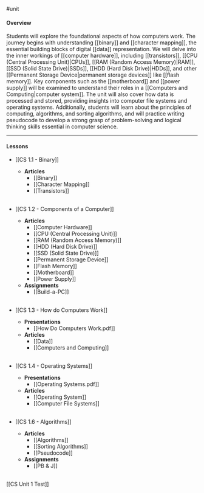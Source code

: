 #unit
#### Overview

Students will explore the foundational aspects of how computers work. The journey begins with understanding [[binary]] and [[character mapping]], the essential building blocks of digital [[data]] representation. We will delve into the inner workings of [[computer hardware]], including [[transistors]], [[CPU  (Central Processing Unit)|CPUs]], [[RAM (Random Access Memory)|RAM]], [[SSD (Solid State Drive)|SSDs]], [[HDD (Hard Disk Drive)|HDDs]], and other [[Permanent Storage Device|permanent storage devices]] like [[flash memory]]. Key components such as the [[motherboard]] and [[power supply]] will be examined to understand their roles in a [[Computers and Computing|computer system]]. The unit will also cover how data is processed and stored, providing insights into computer file systems and operating systems. Additionally, students will learn about the principles of computing, algorithms, and sorting algorithms, and will practice writing pseudocode to develop a strong grasp of problem-solving and logical thinking skills essential in computer science.

---
#### Lessons

*  [[CS 1.1 - Binary]]
	* **Articles**
		* [[Binary]]
		* [[Character Mapping]]
		* [[Transistors]]<br><br>

* [[CS 1.2 - Components of a Computer]]
	* **Articles**
		- [[Computer Hardware]]
		- [[CPU  (Central Processing Unit)]]
		- [[RAM (Random Access Memory)]]
		- [[HDD (Hard Disk Drive)]]
		- [[SSD (Solid State Drive)]]
		- [[Permanent Storage Device]]
		- [[Flash Memory]]
		- [[Motherboard]]
		- [[Power Supply]]
	* **Assignments**
		- [[Build-a-PC]]<br><br>

* [[CS 1.3 - How do Computers Work]]
	* **Presentations**
		- [[How Do Computers Work.pdf]]
	* **Articles**
		- [[Data]]
		- [[Computers and Computing]]<br><br>
	
* [[CS 1.4 - Operating Systems]]
	* **Presentations**
		- [[Operating Systems.pdf]]
	* **Articles**
		- [[Operating System]]
		- [[Computer File Systems]]<br><br>
* [[CS 1.6 - Algorithms]]
	* **Articles**
		- [[Algorithms]]
		- [[Sorting Algorithms]]
		- [[Pseudocode]]
	* **Assignments**
		- [[PB & J]]<br><br>

[[CS Unit 1 Test]]


